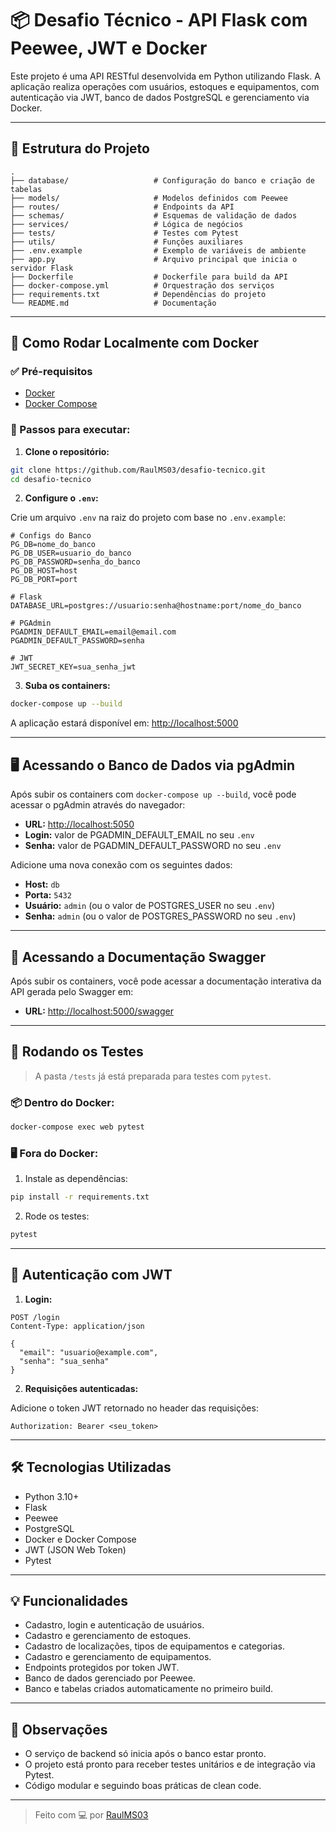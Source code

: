 # 📦 Desafio Técnico - API Flask com Peewee, JWT e Docker

Este projeto é uma API RESTful desenvolvida em Python utilizando Flask. A aplicação realiza operações com usuários, estoques e equipamentos, com autenticação via JWT, banco de dados PostgreSQL e gerenciamento via Docker.

---

## 📁 Estrutura do Projeto

```
.
├── database/                   # Configuração do banco e criação de tabelas
├── models/                     # Modelos definidos com Peewee
├── routes/                     # Endpoints da API
├── schemas/                    # Esquemas de validação de dados
├── services/                   # Lógica de negócios
├── tests/                      # Testes com Pytest
├── utils/                      # Funções auxiliares
├── .env.example                # Exemplo de variáveis de ambiente
├── app.py                      # Arquivo principal que inicia o servidor Flask
├── Dockerfile                  # Dockerfile para build da API
├── docker-compose.yml          # Orquestração dos serviços
├── requirements.txt            # Dependências do projeto
└── README.md                   # Documentação
```

---

## 🚀 Como Rodar Localmente com Docker

### ✅ Pré-requisitos

- [Docker](https://www.docker.com/)
- [Docker Compose](https://docs.docker.com/compose/)

### 🔧 Passos para executar:

1. **Clone o repositório:**

```bash
git clone https://github.com/RaulMS03/desafio-tecnico.git
cd desafio-tecnico
```

2. **Configure o `.env`:**

Crie um arquivo `.env` na raiz do projeto com base no `.env.example`:

```env
# Configs do Banco
PG_DB=nome_do_banco
PG_DB_USER=usuario_do_banco
PG_DB_PASSWORD=senha_do_banco
PG_DB_HOST=host
PG_DB_PORT=port

# Flask
DATABASE_URL=postgres://usuario:senha@hostname:port/nome_do_banco

# PGAdmin
PGADMIN_DEFAULT_EMAIL=email@email.com
PGADMIN_DEFAULT_PASSWORD=senha

# JWT
JWT_SECRET_KEY=sua_senha_jwt
```

3. **Suba os containers:**

```bash
docker-compose up --build
```

A aplicação estará disponível em: [http://localhost:5000](http://localhost:5000)

---

## 🖥️ Acessando o Banco de Dados via pgAdmin

Após subir os containers com `docker-compose up --build`, você pode acessar o pgAdmin através do navegador:

- **URL:** [http://localhost:5050](http://localhost:5050)
- **Login:** valor de PGADMIN_DEFAULT_EMAIL no seu `.env`
- **Senha:** valor de PGADMIN_DEFAULT_PASSWORD no seu `.env`

Adicione uma nova conexão com os seguintes dados:

- **Host:** `db`
- **Porta:** `5432`
- **Usuário:** `admin` (ou o valor de POSTGRES_USER no seu `.env`)
- **Senha:** `admin` (ou o valor de POSTGRES_PASSWORD no seu `.env`)

---

## 📄 Acessando a Documentação Swagger

Após subir os containers, você pode acessar a documentação interativa da API gerada pelo Swagger em:

- **URL:** [http://localhost:5000/swagger](http://localhost:5000/swagger)

---
## 🧪 Rodando os Testes

> A pasta `/tests` já está preparada para testes com `pytest`.

### 📦 Dentro do Docker:

```bash
docker-compose exec web pytest
```

### 🖥️ Fora do Docker:

1. Instale as dependências:

```bash
pip install -r requirements.txt
```

2. Rode os testes:

```bash
pytest
```

---

## 🔐 Autenticação com JWT

1. **Login:**

```http
POST /login
Content-Type: application/json

{
  "email": "usuario@example.com",
  "senha": "sua_senha"
}
```

2. **Requisições autenticadas:**

Adicione o token JWT retornado no header das requisições:

```
Authorization: Bearer <seu_token>
```

---

## 🛠 Tecnologias Utilizadas

- Python 3.10+
- Flask
- Peewee
- PostgreSQL
- Docker e Docker Compose
- JWT (JSON Web Token)
- Pytest

---

## 💡 Funcionalidades

- Cadastro, login e autenticação de usuários.
- Cadastro e gerenciamento de estoques.
- Cadastro de localizações, tipos de equipamentos e categorias.
- Cadastro e gerenciamento de equipamentos.
- Endpoints protegidos por token JWT.
- Banco de dados gerenciado por Peewee.
- Banco e tabelas criados automaticamente no primeiro build.

---

## 📌 Observações

- O serviço de backend só inicia após o banco estar pronto.
- O projeto está pronto para receber testes unitários e de integração via Pytest.
- Código modular e seguindo boas práticas de clean code.

---
> Feito com 💻 por [RaulMS03](https://github.com/RaulMS03)
